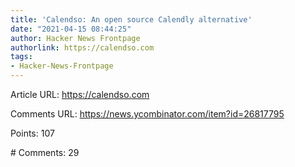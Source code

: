 ```yaml
---
title: 'Calendso: An open source Calendly alternative'
date: "2021-04-15 08:44:25"
author: Hacker News Frontpage
authorlink: https://calendso.com
tags:
- Hacker-News-Frontpage
---
```


<p>Article URL: <a href="https://calendso.com">https://calendso.com</a></p>
<p>Comments URL: <a href="https://news.ycombinator.com/item?id=26817795">https://news.ycombinator.com/item?id=26817795</a></p>
<p>Points: 107</p>
<p># Comments: 29</p>
